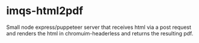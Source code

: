 # imqs-html2pdf
Small node express/puppeteer server that receives html via a post request and renders the html in chromuim-headerless and returns the resulting pdf.
